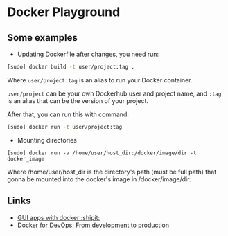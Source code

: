 # Docker Playground

## Some examples

* Updating Dockerfile after changes, you need run:

```sh
[sudo] docker build -t user/project:tag .
```

Where `user/project:tag` is an alias to run your Docker container.

`user/project` can be your own Dockerhub user and project name, and `:tag` is an alias that can be the version of your project.

After that, you can run this with command:

```sh
[sudo] docker run -t user/project:tag
```

* Mounting directories

```
[sudo] docker run -v /home/user/host_dir:/docker/image/dir -t docker_image
```
Where /home/user/host_dir is the directory's path (must be full path) that gonna be mounted into the docker's image in /docker/image/dir.


## Links

- [GUI apps with docker :shipit:](http://fabiorehm.com/blog/2014/09/11/running-gui-apps-with-docker/)
- [Docker for DevOps: From development to production](https://www.kickstarter.com/projects/nickjj/docker-for-devops-from-development-to-production)
